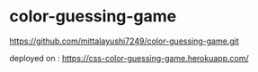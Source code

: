 # color-guessing-game
https://github.com/mittalayushi7249/color-guessing-game.git

deployed on : https://css-color-guessing-game.herokuapp.com/
